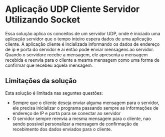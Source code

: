 # Aplicação UDP Cliente Servidor Utilizando Socket

Essa solução aplica os conceitos de um servidor UDP, onde é iniciado uma aplicação servidor que o tempo inteiro espera dados de uma aplicação cliente. A aplicação cliente é incializada informando os dados de endereço de ip e porta do servidor e ai então pode enviar mensagens ao servidor. Quando o servidore recebe a mensagem, ele apresenta a mensagem recebida e reenvia para o cliente a mesma mensagem como uma forma de confirmar que recebeu aquela mensagem.

## Limitações da solução
Esta solução é limitada nas seguntes questões:
- Sempre que o cliente deseja enviar alguma mensagem para o servidor, ele precisa inicializar o programa passando sempre as informações de endereço de IP e porta para se conectar ao servidor
- O servidor sempre reenvia a mesma mensagem para o cliente, nao sendo possivel personalizar a mensagem de confirmação de recebimento dos dados enviados para o cliente.